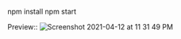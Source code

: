npm install
npm start


Preview::
![Screenshot 2021-04-12 at 11 31 49 PM](https://user-images.githubusercontent.com/21144566/114441561-2bd50c80-9be9-11eb-8642-78a4640f746b.png)


